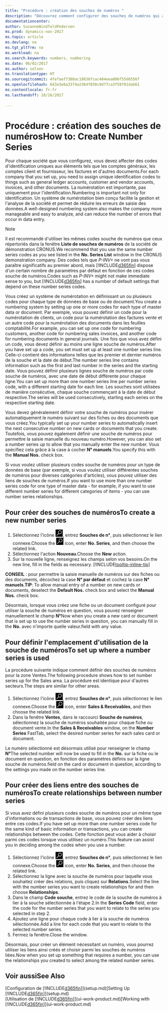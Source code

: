 ```yaml
---
title: "Procédure : création des souches de numéros "
description: "Découvrez comment configurer des souches de numéros qui affectent les codes d'identification uniques aux comptes et aux documents dans Dynamics NAV."
documentationcenter: 
author: SusanneWindfeldPedersen
ms.prod: dynamics-nav-2017
ms.topic: article
ms.devlang: na
ms.tgt_pltfrm: na
ms.workload: na
ms.search.keywords: numbers, numbering
ms.date: 06/02/2017
ms.author: solsen
ms.translationtype: HT
ms.sourcegitcommit: 4fefaef7380ac10836fcac404eea006f55d8556f
ms.openlocfilehash: 643e3e6a3374a2364f850c9d77ca3f59f01dab61
ms.contentlocale: fr-fr
ms.lasthandoff: 10/16/2017

---
```

# <a name="how-to-create-number-series"></a><span data-ttu-id="7bcf1-103">Procédure : création des souches de numéros</span><span class="sxs-lookup"><span data-stu-id="7bcf1-103">How to: Create Number Series</span></span>
<span data-ttu-id="7bcf1-104">Pour chaque société que vous configurez, vous devez affecter des codes d'identification uniques aux éléments tels que les comptes généraux, les comptes client et fournisseur, les factures et d'autres documents.</span><span class="sxs-lookup"><span data-stu-id="7bcf1-104">For each company that you set up, you need to assign unique identification codes to things such as general ledger accounts, customer and vendor accounts, invoices, and other documents.</span></span> <span data-ttu-id="7bcf1-105">La numérotation est importante, pas uniquement pour l'identification.</span><span class="sxs-lookup"><span data-stu-id="7bcf1-105">Numbering is important not only for identification.</span></span> <span data-ttu-id="7bcf1-106">Un système de numérotation bien conçu facilite la gestion et l'analyse de la société et permet de réduire les erreurs de saisie des données.</span><span class="sxs-lookup"><span data-stu-id="7bcf1-106">A well-designed numbering system also makes the company more manageable and easy to analyze, and can reduce the number of errors that occur in data entry.</span></span>

> [!NOTE]  
>   <span data-ttu-id="7bcf1-107">Il est recommandé d'utiliser les mêmes codes souche de numéros que ceux répertoriés dans la fenêtre **Liste de souches de numéros** de la société de démonstration CRONUS.</span><span class="sxs-lookup"><span data-stu-id="7bcf1-107">We recommend that you use the same number series codes as you see listed in the **No. Series List** window in the CRONUS demonstration company.</span></span> <span data-ttu-id="7bcf1-108">Des codes tels que *P-INV+* ne vont pas vous paraître significatifs au premier abord, mais [!INCLUDE[d365fin](includes/d365fin_md.md)] dispose d'un certain nombre de paramètres par défaut en fonction de ces codes souche de numéros.</span><span class="sxs-lookup"><span data-stu-id="7bcf1-108">Codes such as *P-INV+* might not make immediate sense to you, but [!INCLUDE[d365fin](includes/d365fin_md.md)] has a number of default settings that depend on these number series codes.</span></span>

<span data-ttu-id="7bcf1-109">Vous créez un système de numérotation en définissant un ou plusieurs codes pour chaque type de données de base ou de document.</span><span class="sxs-lookup"><span data-stu-id="7bcf1-109">You create a numbering system by setting up one or more codes for each type of master data or document.</span></span> <span data-ttu-id="7bcf1-110">Par exemple, vous pouvez définir un code pour la numérotation de clients, un code pour la numérotation des factures vente et un autre code pour la numérotation des documents dans les feuilles comptabilité.</span><span class="sxs-lookup"><span data-stu-id="7bcf1-110">For example, you can set up one code for numbering customers, another code for numbering sales invoices, and another code for numbering documents in general journals.</span></span> <span data-ttu-id="7bcf1-111">Une fois que vous avez défini un code, vous devez définir au moins une ligne souche de numéros.</span><span class="sxs-lookup"><span data-stu-id="7bcf1-111">After you have set up a code, you set must set up at least one number series line.</span></span> <span data-ttu-id="7bcf1-112">Celle-ci contient des informations telles que les premier et dernier numéros de la souche et la date de début.</span><span class="sxs-lookup"><span data-stu-id="7bcf1-112">The number series line contains information such as the first and last number in the series and the starting date.</span></span> <span data-ttu-id="7bcf1-113">Vous pouvez définir plusieurs lignes souche de numéros par code souche de numéros, avec une date de début différente pour chaque ligne.</span><span class="sxs-lookup"><span data-stu-id="7bcf1-113">You can set up more than one number series line per number series code, with a different starting date for each line.</span></span> <span data-ttu-id="7bcf1-114">Les souches sont utilisées de manière consécutive, chaque souche commençant à la date de début respective.</span><span class="sxs-lookup"><span data-stu-id="7bcf1-114">The series will be used consecutively, starting each series on the respective starting date.</span></span>

<span data-ttu-id="7bcf1-115">Vous devez généralement définir votre souche de numéros pour insérer automatiquement le numéro suivant sur des fiches ou des documents que vous créez.</span><span class="sxs-lookup"><span data-stu-id="7bcf1-115">You typically set up your number series to automatically insert the next consecutive number on new cards or documents that you create.</span></span> <span data-ttu-id="7bcf1-116">Toutefois, vous pouvez également définir une souche de numéros pour permettre la saisie manuelle du nouveau numéro.</span><span class="sxs-lookup"><span data-stu-id="7bcf1-116">However, you can also set a number series up to allow that you manually enter the new number.</span></span> <span data-ttu-id="7bcf1-117">Vous spécifiez cela grâce à la case à cocher **N° manuels**.</span><span class="sxs-lookup"><span data-stu-id="7bcf1-117">You specify this with the **Manual Nos.** check box.</span></span>

<span data-ttu-id="7bcf1-118">Si vous voulez utiliser plusieurs codes souche de numéros pour un type de données de base (par exemple, si vous voulez utiliser différentes souches de numéros pour diverses catégories d'articles), vous pouvez utiliser des liens de souches de numéros.</span><span class="sxs-lookup"><span data-stu-id="7bcf1-118">If you want to use more than one number series code for one type of master data - for example, if you want to use different number series for different categories of items - you can use number series relationships.</span></span>

## <a name="to-create-a-new-number-series"></a><span data-ttu-id="7bcf1-119">Pour créer des souches de numéros</span><span class="sxs-lookup"><span data-stu-id="7bcf1-119">To create a new number series</span></span>
1. <span data-ttu-id="7bcf1-120">Sélectionnez l'icône ![Page ou état pour la recherche](media/ui-search/search_small.png "icône"), entrez **Souches de n°**, puis sélectionnez le lien connexe.</span><span class="sxs-lookup"><span data-stu-id="7bcf1-120">Choose the ![Search for Page or Report](media/ui-search/search_small.png "Search for Page or Report icon") icon, enter **No. Series**, and then choose the related link.</span></span>
2. <span data-ttu-id="7bcf1-121">Sélectionnez l'action **Nouveau**.</span><span class="sxs-lookup"><span data-stu-id="7bcf1-121">Choose the **New** action.</span></span>
3. <span data-ttu-id="7bcf1-122">Sur la nouvelle ligne, renseignez les champs selon vos besoins.</span><span class="sxs-lookup"><span data-stu-id="7bcf1-122">On the new line, fill in the fields as necessary.</span></span> [!INCLUDE[tooltip-inline-tip](includes/tooltip-inline-tip_md.md)]

<span data-ttu-id="7bcf1-123">**CONSEIL** : pour permettre la saisie manuelle de numéros sur des fiches ou des documents, décochez la case **N° par défaut** et cochez la case **N° manuels**.</span><span class="sxs-lookup"><span data-stu-id="7bcf1-123">**TIP**: To allow manual entry of a number on new cards or documents, deselect the **Default Nos.** check box and select the **Manual Nos.** check box.</span></span>

<span data-ttu-id="7bcf1-124">Désormais, lorsque vous créez une fiche ou un document configuré pour utiliser la souche de numéros en question, vous pouvez renseigner manuellement le champ **N°**</span><span class="sxs-lookup"><span data-stu-id="7bcf1-124">Now when you create a new card or document that is set up to use the number series in question, you can manually fill in the **No.**</span></span> <span data-ttu-id="7bcf1-125">avec n'importe quelle valeur.</span><span class="sxs-lookup"><span data-stu-id="7bcf1-125">field with any value.</span></span>  

## <a name="to-set-up-where-a-number-series-is-used"></a><span data-ttu-id="7bcf1-126">Pour définir l'emplacement d'utilisation de la souche de numéros</span><span class="sxs-lookup"><span data-stu-id="7bcf1-126">To set up where a number series is used</span></span>
<span data-ttu-id="7bcf1-127">La procédure suivante indique comment définir des souches de numéros pour la zone Ventes.</span><span class="sxs-lookup"><span data-stu-id="7bcf1-127">The following procedure shows how to set number series up for the Sales area.</span></span> <span data-ttu-id="7bcf1-128">La procédure est identique pour d'autres secteurs.</span><span class="sxs-lookup"><span data-stu-id="7bcf1-128">The steps are similar for other areas.</span></span>
1. <span data-ttu-id="7bcf1-129">Sélectionnez l'icône ![Page ou état pour la recherche](media/ui-search/search_small.png "icône"), entrez **Souches de n°**, puis sélectionnez le lien connexe.</span><span class="sxs-lookup"><span data-stu-id="7bcf1-129">Choose the ![Search for Page or Report](media/ui-search/search_small.png "Search for Page or Report icon") icon, enter **Sales & Receivables**, and then choose the related link.</span></span>
2. <span data-ttu-id="7bcf1-130">Dans la fenêtre **Ventes**, dans le raccourci **Souche de numéros**, sélectionnez la souche de numéros souhaitée pour chaque fiche ou document vente.</span><span class="sxs-lookup"><span data-stu-id="7bcf1-130">In the **Sales & Receivables** window, on the **Number Series** FastTab, select the desired number series for each sales card or document.</span></span>

<span data-ttu-id="7bcf1-131">Le numéro sélectionné est désormais utilisé pour renseigner le champ **N°**</span><span class="sxs-lookup"><span data-stu-id="7bcf1-131">The selected number will now be used to fill in the **No.**</span></span> <span data-ttu-id="7bcf1-132">sur la fiche ou le document en question, en fonction des paramètres définis sur la ligne souche de numéros.</span><span class="sxs-lookup"><span data-stu-id="7bcf1-132">field on the card or document in question, according to the settings you made on the number series line.</span></span>

## <a name="to-create-relationships-between-number-series"></a><span data-ttu-id="7bcf1-133">Pour créer des liens entre des souches de numéros</span><span class="sxs-lookup"><span data-stu-id="7bcf1-133">To create relationships between number series</span></span>
<span data-ttu-id="7bcf1-134">Si vous avez défini plusieurs codes souche de numéros pour un même type d'informations ou de transactions de base, vous pouvez créer des liens entre ces codes.</span><span class="sxs-lookup"><span data-stu-id="7bcf1-134">If you have set up more than one number series code for the same kind of basic information or transactions, you can create relationships between the codes.</span></span> <span data-ttu-id="7bcf1-135">Cette fonction peut vous aider à choisir parmi ces codes lorsque vous utilisez un numéro.</span><span class="sxs-lookup"><span data-stu-id="7bcf1-135">This feature can assist you in deciding among the codes when you use a number.</span></span>

1. <span data-ttu-id="7bcf1-136">Sélectionnez l'icône ![Page ou état pour la recherche](media/ui-search/search_small.png "icône"), entrez **Souches de n°**, puis sélectionnez le lien connexe.</span><span class="sxs-lookup"><span data-stu-id="7bcf1-136">Choose the ![Search for Page or Report](media/ui-search/search_small.png "Search for Page or Report icon") icon, enter **No. Series**, and then choose the related link.</span></span>
2. <span data-ttu-id="7bcf1-137">Sélectionnez la ligne avec la souche de numéros pour laquelle vous souhaitez créer des relations, puis cliquez sur **Relations**.</span><span class="sxs-lookup"><span data-stu-id="7bcf1-137">Select the line with the number series you want to create relationships for and then choose **Relationships**.</span></span>
3. <span data-ttu-id="7bcf1-138">Dans le champ **Code souche**, entrez le code de la souche de numéros à lier à la souche sélectionnée à l'étape 2.</span><span class="sxs-lookup"><span data-stu-id="7bcf1-138">In the **Series Code** field, enter the code for the number series that you want to relate to the series you selected in step 2.</span></span>
4. <span data-ttu-id="7bcf1-139">Ajoutez une ligne pour chaque code à lier à la souche de numéros sélectionnée.</span><span class="sxs-lookup"><span data-stu-id="7bcf1-139">Add a line for each code that you want to relate to the selected number series.</span></span>
5. <span data-ttu-id="7bcf1-140">Fermez la fenêtre.</span><span class="sxs-lookup"><span data-stu-id="7bcf1-140">Close the window.</span></span>

<span data-ttu-id="7bcf1-141">Désormais, pour créer un élément nécessitant un numéro, vous pourrez utiliser les liens ainsi créés et choisir parmi les souches de numéros liées.</span><span class="sxs-lookup"><span data-stu-id="7bcf1-141">Now when you set up something that requires a number, you can use the relationships you created to select among the related number series.</span></span>

## <a name="see-also"></a><span data-ttu-id="7bcf1-142">Voir aussi</span><span class="sxs-lookup"><span data-stu-id="7bcf1-142">See Also</span></span>
<span data-ttu-id="7bcf1-143">[Configuration de [!INCLUDE[d365fin](includes/d365fin_md.md)]](setup.md)</span><span class="sxs-lookup"><span data-stu-id="7bcf1-143">[Setting Up [!INCLUDE[d365fin](includes/d365fin_md.md)]](setup.md)</span></span>  
<span data-ttu-id="7bcf1-144">[Utilisation de [!INCLUDE[d365fin](includes/d365fin_md.md)]](ui-work-product.md)</span><span class="sxs-lookup"><span data-stu-id="7bcf1-144">[Working with [!INCLUDE[d365fin](includes/d365fin_md.md)]](ui-work-product.md)</span></span>  

